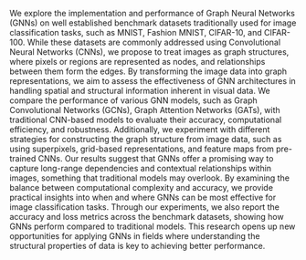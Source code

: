 We explore the implementation and performance of Graph Neural Networks (GNNs) on well
established benchmark datasets traditionally used for image classification tasks, such as 
MNIST, Fashion MNIST, CIFAR-10, and CIFAR-100. While these datasets are commonly 
addressed using Convolutional Neural Networks (CNNs), we propose to treat images as graph 
structures, where pixels or regions are represented as nodes, and relationships between them 
form the edges. By transforming the image data into graph representations, we aim to assess 
the effectiveness of GNN architectures in handling spatial and structural information inherent 
in visual data. 
We compare the performance of various GNN models, such as Graph Convolutional Networks 
(GCNs), Graph Attention Networks (GATs), with traditional CNN-based models to evaluate 
their accuracy, computational efficiency, and robustness. Additionally, we experiment with 
different strategies for constructing the graph structure from image data, such as using 
superpixels, grid-based representations, and feature maps from pre-trained CNNs. 
Our results suggest that GNNs offer a promising way to capture long-range dependencies and 
contextual relationships within images, something that traditional models may overlook. By 
examining the balance between computational complexity and accuracy, we provide practical 
insights into when and where GNNs can be most effective for image classification tasks. 
Through our experiments, we also report the accuracy and loss metrics across the benchmark 
datasets, showing how GNNs perform compared to traditional models. This research opens up 
new opportunities for applying GNNs in fields where understanding the structural properties 
of data is key to achieving better performance.
